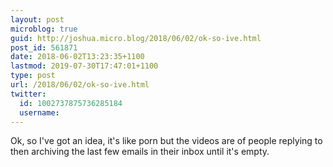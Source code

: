 ```yaml
---
layout: post
microblog: true
guid: http://joshua.micro.blog/2018/06/02/ok-so-ive.html
post_id: 561871
date: 2018-06-02T13:23:35+1100
lastmod: 2019-07-30T17:47:01+1100
type: post
url: /2018/06/02/ok-so-ive.html
twitter:
  id: 1002737875736285184
  username: 
---
```

Ok, so I've got an idea, it's like porn but the videos are of people replying to then archiving the last few emails in their inbox until it's empty.
